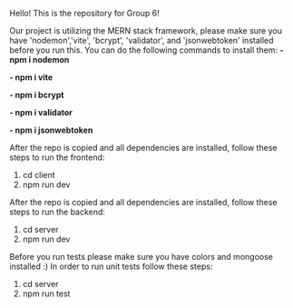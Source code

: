 Hello! This is the repository for Group 6!

Our project is utilizing the MERN stack framework, please make sure you have 'nodemon','vite', 'bcrypt', 'validator', and 'jsonwebtoken' installed before you run this. You can do the following commands to install them: 
   **- npm i nodemon**
   
   **- npm i vite**
   
   **- npm i bcrypt**
   
   **- npm i validator**
   
   **- npm i jsonwebtoken**

After the repo is copied and all dependencies are installed, follow these steps to run the frontend:
1. cd client
2. npm run dev


After the repo is copied and all dependencies are installed, follow these steps to run the backend:
1. cd server
2. npm run dev

Before you run tests please make sure you have colors and mongoose installed :) 
In order to run unit tests follow these steps:
1. cd server
2. npm run test
   
